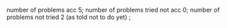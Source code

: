 number of problems acc 5;
number of problems tried not acc 0;
number of problems not tried 2 (as told not to do yet) ;
